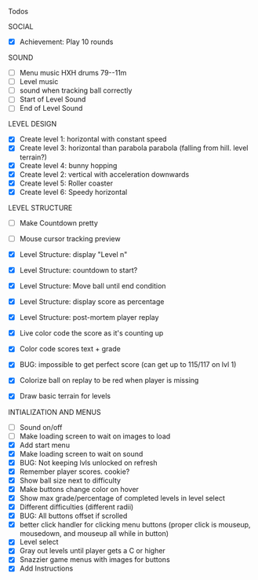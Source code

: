 Todos


SOCIAL

- [X] Achievement: Play 10 rounds

SOUND

- [ ] Menu music HXH drums 79--11m
- [ ] Level music
- [ ] sound when tracking ball correctly
- [ ] Start of Level Sound
- [ ] End of Level Sound

LEVEL DESIGN

- [X] Create level 1: horizontal with constant speed
- [X] Create level 3: horizontal than parabola parabola (falling from hill. level terrain?)
- [X] Create level 4: bunny hopping
- [X] Create level 2: vertical with acceleration downwards
- [X] Create level 5: Roller coaster
- [X] Create level 6: Speedy horizontal

LEVEL STRUCTURE

- [ ] Make Countdown pretty
- [ ] Mouse cursor tracking preview 
- [X] Level Structure: display "Level n"
- [X] Level Structure: countdown to start?
- [X] Level Structure: Move ball until end condition
- [X] Level Structure: display score as percentage
- [X] Level Structure: post-mortem player replay
- [X] Live color code the score as it's counting up
- [X] Color code scores text + grade
- [X] BUG: impossible to get perfect score (can get up to 115/117 on lvl 1)
- [X] Colorize ball on replay to be red when player is missing
- [X] Draw basic terrain for levels


INTIALIZATION AND MENUS

- [ ] Sound on/off
- [ ] Make loading screen to wait on images to load
- [X] Add start menu
- [X] Make loading screen to wait on sound
- [X] BUG: Not keeping lvls unlocked on refresh
- [X] Remember player scores. cookie?
- [X] Show ball size next to difficulty
- [X] Make buttons change color on hover
- [X] Show max grade/percentage of completed levels in level select
- [X] Different difficulties (different radii)
- [X] BUG: All buttons offset if scrolled
- [X] better click handler for clicking menu buttons (proper click is mouseup, mousedown, and mouseup all while in button)
- [X] Level select
- [X] Gray out levels until player gets a C or higher
- [X] Snazzier game menus with images for buttons
- [X] Add Instructions
